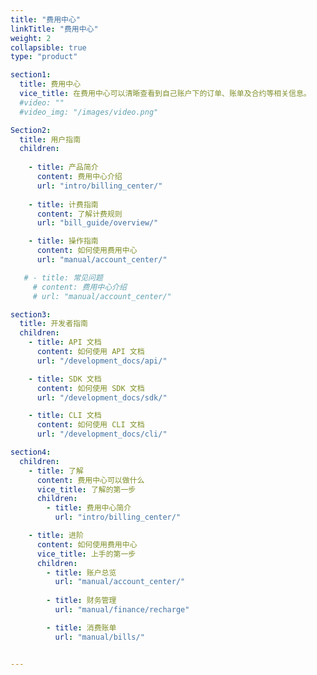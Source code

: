 ```yaml
---
title: "费用中心"
linkTitle: "费用中心"
weight: 2
collapsible: true
type: "product"

section1:
  title: 费用中心
  vice_title: 在费用中心可以清晰查看到自己账户下的订单、账单及合约等相关信息。
  #video: ""
  #video_img: "/images/video.png"

Section2:
  title: 用户指南
  children:
   
    - title: 产品简介
      content: 费用中心介绍
      url: "intro/billing_center/"
  
    - title: 计费指南
      content: 了解计费规则
      url: "bill_guide/overview/"

    - title: 操作指南
      content: 如何使用费用中心
      url: "manual/account_center/"

   # - title: 常见问题
     # content: 费用中心介绍
     # url: "manual/account_center/"

section3:
  title: 开发者指南
  children:
    - title: API 文档
      content: 如何使用 API 文档
      url: "/development_docs/api/"

    - title: SDK 文档
      content: 如何使用 SDK 文档
      url: "/development_docs/sdk/"

    - title: CLI 文档
      content: 如何使用 CLI 文档
      url: "/development_docs/cli/"

section4:
  children:
    - title: 了解
      content: 费用中心可以做什么
      vice_title: 了解的第一步
      children:
        - title: 费用中心简介
          url: "intro/billing_center/"

    - title: 进阶
      content: 如何使用费用中心
      vice_title: 上手的第一步
      children: 
        - title: 账户总览
          url: "manual/account_center/"
  
        - title: 财务管理
          url: "manual/finance/recharge"

        - title: 消费账单
          url: "manual/bills/"


---
```



<!-- type: "product" 这个参数表明这是一个产品index页面 -->
<!-- section1 为产品index页面 主标题 副标题 video  video_img为视频图片  -->
<!-- section2 为产品index页面 第一个大块的用户文档配置  -->
<!-- section3 为产品index页面 第二个大块的开发者文档配置  -->
<!-- section4 为产品index页面 第三个大块的学习路径配置  -->